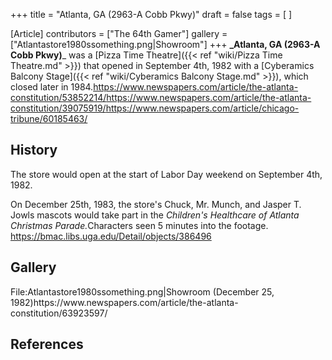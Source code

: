 +++
title = "Atlanta, GA (2963-A Cobb Pkwy)"
draft = false
tags = [ ]

[Article]
contributors = ["The 64th Gamer"]
gallery = ["Atlantastore1980ssomething.png|Showroom"]
+++
**_Atlanta, GA (2963-A Cobb Pkwy)**_ was a [Pizza Time Theatre]({{< ref "wiki/Pizza Time Theatre.md" >}}) that opened in September 4th, 1982 with a [Cyberamics Balcony Stage]({{< ref "wiki/Cyberamics Balcony Stage.md" >}}), which closed later in 1984.<ref>https://www.newspapers.com/article/the-atlanta-constitution/53852214/</ref><ref name=':0'>https://www.newspapers.com/article/the-atlanta-constitution/39075919/</ref><ref>https://www.newspapers.com/article/chicago-tribune/60185463/</ref>

## History ##
The store would open at the start of Labor Day weekend on September 4th, 1982.<ref name=':0' />

On December 25th, 1983, the store's Chuck, Mr. Munch, and Jasper T. Jowls mascots would take part in the _Children's Healthcare of Atlanta Christmas Parade._<ref>Characters seen 5 minutes into the footage. https://bmac.libs.uga.edu/Detail/objects/386496</ref>

## Gallery ##
<gallery>
File:Atlantastore1980ssomething.png|Showroom (December 25, 1982)<ref>https://www.newspapers.com/article/the-atlanta-constitution/63923597/</ref>
</gallery>

## References ##